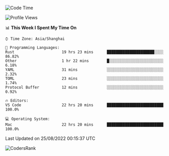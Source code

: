 <!--START_SECTION:waka-->
![Code Time](http://img.shields.io/badge/Code%20Time-1%2C652%20hrs%2036%20mins-blue)

![Profile Views](http://img.shields.io/badge/Profile%20Views-15-blue)

📊 **This Week I Spent My Time On** 

```text
⌚︎ Time Zone: Asia/Shanghai

💬 Programming Languages: 
Rust                     19 hrs 23 mins      █████████████████████░░░░   86.82% 
Other                    1 hr 22 mins        █░░░░░░░░░░░░░░░░░░░░░░░░   6.18% 
YAML                     31 mins             ░░░░░░░░░░░░░░░░░░░░░░░░░   2.32% 
TOML                     23 mins             ░░░░░░░░░░░░░░░░░░░░░░░░░   1.74% 
Protocol Buffer          12 mins             ░░░░░░░░░░░░░░░░░░░░░░░░░   0.92%

🔥 Editors: 
VS Code                  22 hrs 20 mins      █████████████████████████   100.0%

💻 Operating System: 
Mac                      22 hrs 20 mins      █████████████████████████   100.0%

```


 Last Updated on 25/08/2022 00:15:37 UTC
<!--END_SECTION:waka-->

![CodersRank](https://cr-skills-chart-widget.azurewebsites.net/api/api?username=BugenZhao&padding=16&tooltip=true&branding=false&sort-by-score=true&skills=Rust%2C%20Swift%2C%20C%2C%20TypeScript%2C%20Java%2C%20Go%2C%20Dart%2C%20C%2B%2B%2C%20Python%2C%20Assembly%2C%20Shell%2C%20Kotlin)
